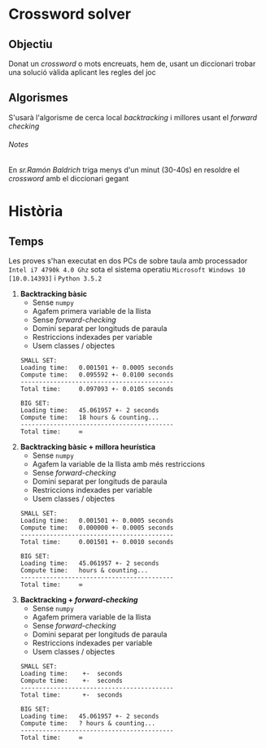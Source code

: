 # Crossword solver
## Objectiu
Donat un *crossword* o mots encreuats, hem de, usant un diccionari trobar una solució vàlida aplicant les regles del joc
## Algorismes
S'usarà l'algorisme de cerca local *backtracking* i millores usant el *forward checking*
###### Notes
En *sr.Ramón Baldrich* triga menys d'un minut (30-40s) en resoldre el *crossword* amb el diccionari gegant
# Història
## Temps
Les proves s'han executat en dos PCs de sobre taula amb processador `Intel i7 4790k 4.0 Ghz` sota el sistema operatiu `Microsoft Windows 10 [10.0.14393]` i `Python 3.5.2`

1. **Backtracking bàsic**
	- Sense `numpy`
	- Agafem primera variable de la llista
	- Sense *forward-checking*
	- Domini separat per longituds de paraula
	- Restriccions indexades per variable
	- Usem classes / objectes
	```
 	SMALL SET:
	Loading time: 	0.001501 +- 0.0005 seconds
	Compute time:   0.095592 +- 0.0100 seconds
	------------------------------------------
	Total time:     0.097093 +- 0.0105 seconds

	BIG SET:
	Loading time:   45.061957 +- 2 seconds
	Compute time:   18 hours & counting...
	------------------------------------------
	Total time:		∞
	```
2. **Backtracking bàsic + millora heurística**
	- Sense `numpy`
	- Agafem la variable de la llista amb més restriccions
	- Sense *forward-checking*
	- Domini separat per longituds de paraula
	- Restriccions indexades per variable
	- Usem classes / objectes
	```
 	SMALL SET:
	Loading time: 	0.001501 +- 0.0005 seconds
	Compute time:   0.000000 +- 0.0005 seconds
	------------------------------------------
	Total time:     0.001501 +- 0.0010 seconds

	BIG SET:
	Loading time:   45.061957 +- 2 seconds
	Compute time:   hours & counting...
	------------------------------------------
	Total time:		∞
	```
2. **Backtracking + _forward-checking_**
	- Sense `numpy`
	- Agafem primera variable de la llista
	- Sense *forward-checking*
	- Domini separat per longituds de paraula
	- Restriccions indexades per variable
	- Usem classes / objectes
	```
 	SMALL SET:
	Loading time: 	 +-  seconds
	Compute time:    +-  seconds
	------------------------------------------
	Total time:      +-  seconds

	BIG SET:
	Loading time:   45.061957 +- 2 seconds
	Compute time:   ? hours & counting...
	------------------------------------------
	Total time:		∞
	```
